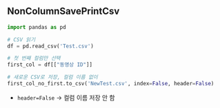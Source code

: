 ## NonColumnSavePrintCsv
```python
import pandas as pd

# CSV 읽기
df = pd.read_csv('Test.csv')

# 첫 번째 컬럼만 선택
first_col = df[["동영상 ID"]]

# 새로운 CSV로 저장, 컬럼 이름 없이
first_col_no_first.to_csv('NewTest.csv', index=False, header=False)
```
- `header=False` → 컬럼 이름 저장 안 함